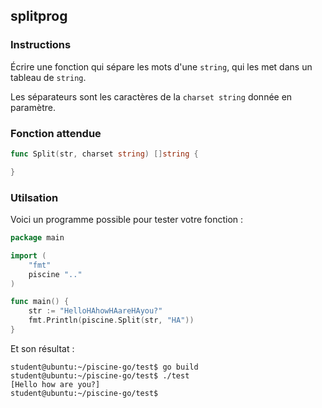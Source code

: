 ## splitprog

### Instructions

Écrire une fonction qui sépare les mots d'une `string`, qui les met dans un tableau de `string`.

Les séparateurs sont les caractères de la `charset string` donnée en paramètre.

### Fonction attendue

```go
func Split(str, charset string) []string {

}
```

### Utilsation

Voici un programme possible pour tester votre fonction :

```go
package main

import (
	"fmt"
	piscine ".."
)

func main() {
	str := "HelloHAhowHAareHAyou?"
	fmt.Println(piscine.Split(str, "HA"))
}
```

Et son résultat :

```console
student@ubuntu:~/piscine-go/test$ go build
student@ubuntu:~/piscine-go/test$ ./test
[Hello how are you?]
student@ubuntu:~/piscine-go/test$
```

